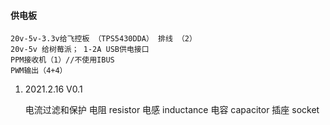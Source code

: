 #### 供电板
    20v-5v-3.3v给飞控板 （TPS5430DDA） 排线 （2）
    20v-5v 给树莓派； 1-2A USB供电接口
    PPM接收机（1）//不使用IBUS
    PWM输出（4+4）
1. 2021.2.16 V0.1



    
    电流过滤和保护
    电阻 resistor
    电感 inductance
    电容 capacitor
    插座 socket